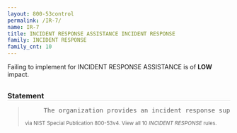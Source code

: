```yaml
---
layout: 800-53control
permalink: /IR-7/
name: IR-7
title: INCIDENT RESPONSE ASSISTANCE INCIDENT RESPONSE
family: INCIDENT RESPONSE
family_cnt: 10
---
```

<p class="text-info">Failing to implement for INCIDENT RESPONSE ASSISTANCE is of <b>LOW</b> impact.</p>

<h3 style="border-bottom:1px solid #ddd;margin:30px 0 8px 0;">Statement</h3>
<blockquote>
<pre>     The organization provides an incident response support resource, integral to the organizational incident response capability that offers advice and assistance to users of the information system for the handling and reporting of security incidents. 
</pre>
<p><small>via NIST Special Publication 800-53v4. View all 10 <i>INCIDENT RESPONSE</i> rules. <a href="/cce/ssg/group/$Group_id"><span class="glyphicon glyphicon-link"></span></a> </small></p>
</blockquote>

